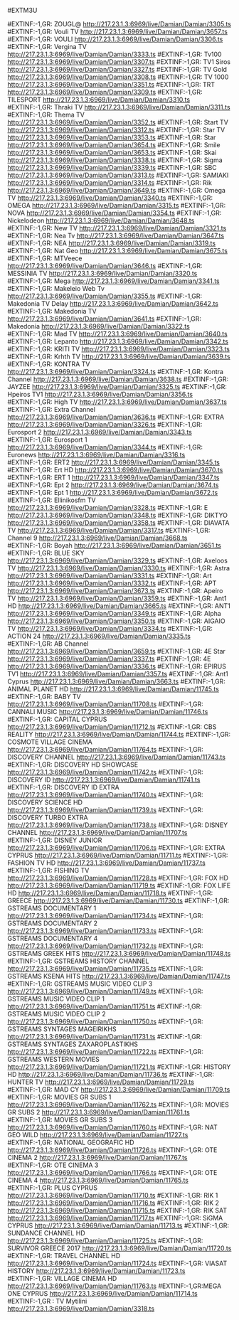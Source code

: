 #EXTM3U

#EXTINF:-1,GR: ZOUGL@
http://217.23.1.3:6969/live/Damian/Damian/3305.ts
#EXTINF:-1,GR: Vouli TV
http://217.23.1.3:6969/live/Damian/Damian/3657.ts
#EXTINF:-1,GR: VOULI
http://217.23.1.3:6969/live/Damian/Damian/3306.ts
#EXTINF:-1,GR: Vergina TV
http://217.23.1.3:6969/live/Damian/Damian/3333.ts
#EXTINF:-1,GR: Tv100
http://217.23.1.3:6969/live/Damian/Damian/3307.ts
#EXTINF:-1,GR: TV1 Siros
http://217.23.1.3:6969/live/Damian/Damian/3327.ts
#EXTINF:-1,GR: TV Gold
http://217.23.1.3:6969/live/Damian/Damian/3308.ts
#EXTINF:-1,GR: TV 1000
http://217.23.1.3:6969/live/Damian/Damian/3351.ts
#EXTINF:-1,GR: TRT
http://217.23.1.3:6969/live/Damian/Damian/3309.ts
#EXTINF:-1,GR: TILESPORT
http://217.23.1.3:6969/live/Damian/Damian/3310.ts
#EXTINF:-1,GR: Thraki TV
http://217.23.1.3:6969/live/Damian/Damian/3311.ts
#EXTINF:-1,GR: Thema TV
http://217.23.1.3:6969/live/Damian/Damian/3352.ts
#EXTINF:-1,GR: Start TV
http://217.23.1.3:6969/live/Damian/Damian/3312.ts
#EXTINF:-1,GR: Star TV
http://217.23.1.3:6969/live/Damian/Damian/3353.ts
#EXTINF:-1,GR: Star
http://217.23.1.3:6969/live/Damian/Damian/3654.ts
#EXTINF:-1,GR: Smile
http://217.23.1.3:6969/live/Damian/Damian/3653.ts
#EXTINF:-1,GR: Skai
http://217.23.1.3:6969/live/Damian/Damian/3338.ts
#EXTINF:-1,GR: Sigma
http://217.23.1.3:6969/live/Damian/Damian/3339.ts
#EXTINF:-1,GR: SBC
http://217.23.1.3:6969/live/Damian/Damian/3313.ts
#EXTINF:-1,GR: SAMIAKI
http://217.23.1.3:6969/live/Damian/Damian/3314.ts
#EXTINF:-1,GR: Rik
http://217.23.1.3:6969/live/Damian/Damian/3649.ts
#EXTINF:-1,GR: Omega TV
http://217.23.1.3:6969/live/Damian/Damian/3340.ts
#EXTINF:-1,GR: OMEGA
http://217.23.1.3:6969/live/Damian/Damian/3315.ts
#EXTINF:-1,GR: NOVA
http://217.23.1.3:6969/live/Damian/Damian/3354.ts
#EXTINF:-1,GR: Nickelodeon
http://217.23.1.3:6969/live/Damian/Damian/3648.ts
#EXTINF:-1,GR: New TV
http://217.23.1.3:6969/live/Damian/Damian/3321.ts
#EXTINF:-1,GR: Nea Tv
http://217.23.1.3:6969/live/Damian/Damian/3647.ts
#EXTINF:-1,GR: NEA
http://217.23.1.3:6969/live/Damian/Damian/3319.ts
#EXTINF:-1,GR: Nat Geo
http://217.23.1.3:6969/live/Damian/Damian/3675.ts
#EXTINF:-1,GR: MTVeece
http://217.23.1.3:6969/live/Damian/Damian/3646.ts
#EXTINF:-1,GR: MESSINIA TV
http://217.23.1.3:6969/live/Damian/Damian/3320.ts
#EXTINF:-1,GR: Mega
http://217.23.1.3:6969/live/Damian/Damian/3341.ts
#EXTINF:-1,GR: Makeleio Web Tv
http://217.23.1.3:6969/live/Damian/Damian/3355.ts
#EXTINF:-1,GR: Makedonia TV Delay
http://217.23.1.3:6969/live/Damian/Damian/3642.ts
#EXTINF:-1,GR: Makedonia TV
http://217.23.1.3:6969/live/Damian/Damian/3641.ts
#EXTINF:-1,GR: Makedonia
http://217.23.1.3:6969/live/Damian/Damian/3322.ts
#EXTINF:-1,GR: Mad TV
http://217.23.1.3:6969/live/Damian/Damian/3640.ts
#EXTINF:-1,GR: Lepanto
http://217.23.1.3:6969/live/Damian/Damian/3342.ts
#EXTINF:-1,GR: KRITI TV
http://217.23.1.3:6969/live/Damian/Damian/3323.ts
#EXTINF:-1,GR: Krhth TV
http://217.23.1.3:6969/live/Damian/Damian/3639.ts
#EXTINF:-1,GR: KONTRA TV
http://217.23.1.3:6969/live/Damian/Damian/3324.ts
#EXTINF:-1,GR: Kontra Channel
http://217.23.1.3:6969/live/Damian/Damian/3638.ts
#EXTINF:-1,GR: JAYZEE
http://217.23.1.3:6969/live/Damian/Damian/3325.ts
#EXTINF:-1,GR: Hpeiros TV1
http://217.23.1.3:6969/live/Damian/Damian/3356.ts
#EXTINF:-1,GR: High TV
http://217.23.1.3:6969/live/Damian/Damian/3637.ts
#EXTINF:-1,GR: Extra Channel
http://217.23.1.3:6969/live/Damian/Damian/3636.ts
#EXTINF:-1,GR: EXTRA
http://217.23.1.3:6969/live/Damian/Damian/3326.ts
#EXTINF:-1,GR: Eurosport 2
http://217.23.1.3:6969/live/Damian/Damian/3343.ts
#EXTINF:-1,GR: Eurosport 1
http://217.23.1.3:6969/live/Damian/Damian/3344.ts
#EXTINF:-1,GR: Euronews
http://217.23.1.3:6969/live/Damian/Damian/3316.ts
#EXTINF:-1,GR: ERT2
http://217.23.1.3:6969/live/Damian/Damian/3345.ts
#EXTINF:-1,GR: Ert HD
http://217.23.1.3:6969/live/Damian/Damian/3670.ts
#EXTINF:-1,GR: ERT 1
http://217.23.1.3:6969/live/Damian/Damian/3347.ts
#EXTINF:-1,GR: Ept 2
http://217.23.1.3:6969/live/Damian/Damian/3674.ts
#EXTINF:-1,GR: Ept 1
http://217.23.1.3:6969/live/Damian/Damian/3672.ts
#EXTINF:-1,GR: Ellinikosfm TV
http://217.23.1.3:6969/live/Damian/Damian/3328.ts
#EXTINF:-1,GR: E
http://217.23.1.3:6969/live/Damian/Damian/3348.ts
#EXTINF:-1,GR: DIKTYO
http://217.23.1.3:6969/live/Damian/Damian/3358.ts
#EXTINF:-1,GR: DIAVATA TV
http://217.23.1.3:6969/live/Damian/Damian/3317.ts
#EXTINF:-1,GR: Channel 9
http://217.23.1.3:6969/live/Damian/Damian/3668.ts
#EXTINF:-1,GR: Boyah
http://217.23.1.3:6969/live/Damian/Damian/3651.ts
#EXTINF:-1,GR: BLUE SKY
http://217.23.1.3:6969/live/Damian/Damian/3329.ts
#EXTINF:-1,GR: Axeloos TV
http://217.23.1.3:6969/live/Damian/Damian/3330.ts
#EXTINF:-1,GR: Astra
http://217.23.1.3:6969/live/Damian/Damian/3331.ts
#EXTINF:-1,GR: Art
http://217.23.1.3:6969/live/Damian/Damian/3332.ts
#EXTINF:-1,GR: APT
http://217.23.1.3:6969/live/Damian/Damian/3673.ts
#EXTINF:-1,GR: Apeiro TV
http://217.23.1.3:6969/live/Damian/Damian/3359.ts
#EXTINF:-1,GR: Ant1 HD
http://217.23.1.3:6969/live/Damian/Damian/3665.ts
#EXTINF:-1,GR: ANT1
http://217.23.1.3:6969/live/Damian/Damian/3349.ts
#EXTINF:-1,GR: Alpha
http://217.23.1.3:6969/live/Damian/Damian/3350.ts
#EXTINF:-1,GR: AIGAIO TV
http://217.23.1.3:6969/live/Damian/Damian/3334.ts
#EXTINF:-1,GR: ACTION 24
http://217.23.1.3:6969/live/Damian/Damian/3335.ts
#EXTINF:-1,GR: AB Channel
http://217.23.1.3:6969/live/Damian/Damian/3659.ts
#EXTINF:-1,GR: 4E Star
http://217.23.1.3:6969/live/Damian/Damian/3337.ts
#EXTINF:-1,GR: 4E
http://217.23.1.3:6969/live/Damian/Damian/3336.ts
#EXTINF:-1,GR: EPIRUS TV1
http://217.23.1.3:6969/live/Damian/Damian/3357.ts
#EXTINF:-1,GR: Ant1 Cyprus
http://217.23.1.3:6969/live/Damian/Damian/3663.ts
#EXTINF:-1,GR: ANIMAL PLANET HD
http://217.23.1.3:6969/live/Damian/Damian/11745.ts
#EXTINF:-1,GR: BABY TV
http://217.23.1.3:6969/live/Damian/Damian/11708.ts
#EXTINF:-1,GR: CANNALI MUSIC
http://217.23.1.3:6969/live/Damian/Damian/11746.ts
#EXTINF:-1,GR: CAPITAL CYPRUS
http://217.23.1.3:6969/live/Damian/Damian/11712.ts
#EXTINF:-1,GR: CBS REALITY
http://217.23.1.3:6969/live/Damian/Damian/11744.ts
#EXTINF:-1,GR: COSMOTE VILLAGE CINEMA
http://217.23.1.3:6969/live/Damian/Damian/11764.ts
#EXTINF:-1,GR: DISCOVERY CHANNEL
http://217.23.1.3:6969/live/Damian/Damian/11743.ts
#EXTINF:-1,GR: DISCOVERY HD SHOWCASE
http://217.23.1.3:6969/live/Damian/Damian/11742.ts
#EXTINF:-1,GR: DISCOVERY ID
http://217.23.1.3:6969/live/Damian/Damian/11741.ts
#EXTINF:-1,GR: DISCOVERY ID EXTRA
http://217.23.1.3:6969/live/Damian/Damian/11740.ts
#EXTINF:-1,GR: DISCOVERY SCIENCE HD
http://217.23.1.3:6969/live/Damian/Damian/11739.ts
#EXTINF:-1,GR: DISCOVERY TURBO EXTRA
http://217.23.1.3:6969/live/Damian/Damian/11738.ts
#EXTINF:-1,GR: DISNEY CHANNEL
http://217.23.1.3:6969/live/Damian/Damian/11707.ts
#EXTINF:-1,GR: DISNEY JUNIOR
http://217.23.1.3:6969/live/Damian/Damian/11706.ts
#EXTINF:-1,GR: EXTRA CYPRUS
http://217.23.1.3:6969/live/Damian/Damian/11711.ts
#EXTINF:-1,GR: FASHION TV HD
http://217.23.1.3:6969/live/Damian/Damian/11737.ts
#EXTINF:-1,GR: FISHING TV
http://217.23.1.3:6969/live/Damian/Damian/11728.ts
#EXTINF:-1,GR: FOX HD
http://217.23.1.3:6969/live/Damian/Damian/11719.ts
#EXTINF:-1,GR: FOX LIFE HD
http://217.23.1.3:6969/live/Damian/Damian/11718.ts
#EXTINF:-1,GR: GREECE
http://217.23.1.3:6969/live/Damian/Damian/11730.ts
#EXTINF:-1,GR: GSTREAMS DOCUMENTARY 1
http://217.23.1.3:6969/live/Damian/Damian/11734.ts
#EXTINF:-1,GR: GSTREAMS DOCUMENTARY 2
http://217.23.1.3:6969/live/Damian/Damian/11733.ts
#EXTINF:-1,GR: GSTREAMS DOCUMENTARY 4
http://217.23.1.3:6969/live/Damian/Damian/11732.ts
#EXTINF:-1,GR: GSTREAMS GREEK HITS
http://217.23.1.3:6969/live/Damian/Damian/11748.ts
#EXTINF:-1,GR: GSTREAMS HISTORY CHANNEL
http://217.23.1.3:6969/live/Damian/Damian/11735.ts
#EXTINF:-1,GR: GSTREAMS KSENA HITS
http://217.23.1.3:6969/live/Damian/Damian/11747.ts
#EXTINF:-1,GR: GSTREAMS MUSIC  VIDEO CLIP 3
http://217.23.1.3:6969/live/Damian/Damian/11749.ts
#EXTINF:-1,GR: GSTREAMS MUSIC VIDEO CLIP 1
http://217.23.1.3:6969/live/Damian/Damian/11751.ts
#EXTINF:-1,GR: GSTREAMS MUSIC VIDEO CLIP 2
http://217.23.1.3:6969/live/Damian/Damian/11750.ts
#EXTINF:-1,GR: GSTREAMS SYNTAGES MAGEIRIKHS
http://217.23.1.3:6969/live/Damian/Damian/11731.ts
#EXTINF:-1,GR: GSTREAMS SYNTAGES ZAXAROPLASTIKHS
http://217.23.1.3:6969/live/Damian/Damian/11722.ts
#EXTINF:-1,GR: GSTREAMS WESTERN MOVIES
http://217.23.1.3:6969/live/Damian/Damian/11721.ts
#EXTINF:-1,GR: HISTORY HD
http://217.23.1.3:6969/live/Damian/Damian/11736.ts
#EXTINF:-1,GR: HUNTER TV
http://217.23.1.3:6969/live/Damian/Damian/11729.ts
#EXTINF:-1,GR: MAD CY
http://217.23.1.3:6969/live/Damian/Damian/11709.ts
#EXTINF:-1,GR: MOVIES GR SUBS 1
http://217.23.1.3:6969/live/Damian/Damian/11762.ts
#EXTINF:-1,GR: MOVIES GR SUBS 2
http://217.23.1.3:6969/live/Damian/Damian/11761.ts
#EXTINF:-1,GR: MOVIES GR SUBS 3
http://217.23.1.3:6969/live/Damian/Damian/11760.ts
#EXTINF:-1,GR: NAT GEO WILD
http://217.23.1.3:6969/live/Damian/Damian/11727.ts
#EXTINF:-1,GR: NATIONAL GEOGRAFIC HD
http://217.23.1.3:6969/live/Damian/Damian/11726.ts
#EXTINF:-1,GR: OTE CINEMA 2
http://217.23.1.3:6969/live/Damian/Damian/11767.ts
#EXTINF:-1,GR: OTE CINEMA 3
http://217.23.1.3:6969/live/Damian/Damian/11766.ts
#EXTINF:-1,GR: OTE CINEMA 4
http://217.23.1.3:6969/live/Damian/Damian/11765.ts
#EXTINF:-1,GR: PLUS CYPRUS
http://217.23.1.3:6969/live/Damian/Damian/11710.ts
#EXTINF:-1,GR: RIK 1
http://217.23.1.3:6969/live/Damian/Damian/11716.ts
#EXTINF:-1,GR: RIK 2
http://217.23.1.3:6969/live/Damian/Damian/11715.ts
#EXTINF:-1,GR: RIK SAT
http://217.23.1.3:6969/live/Damian/Damian/11717.ts
#EXTINF:-1,GR: SiGMA CYPRUS
http://217.23.1.3:6969/live/Damian/Damian/11713.ts
#EXTINF:-1,GR: SUNDANCE CHANNEL HD
http://217.23.1.3:6969/live/Damian/Damian/11725.ts
#EXTINF:-1,GR: SURVIVOR GREECE 2017
http://217.23.1.3:6969/live/Damian/Damian/11720.ts
#EXTINF:-1,GR: TRAVEL CHANNEL HD
http://217.23.1.3:6969/live/Damian/Damian/11724.ts
#EXTINF:-1,GR: VIASAT HISTORY
http://217.23.1.3:6969/live/Damian/Damian/11723.ts
#EXTINF:-1,GR: VILLAGE CINEMA HD
http://217.23.1.3:6969/live/Damian/Damian/11763.ts
#EXTINF:-1,GR:MEGA ONE CYPRUS
http://217.23.1.3:6969/live/Damian/Damian/11714.ts
#EXTINF:-1,GR : TV Mytilini
http://217.23.1.3:6969/live/Damian/Damian/3318.ts
